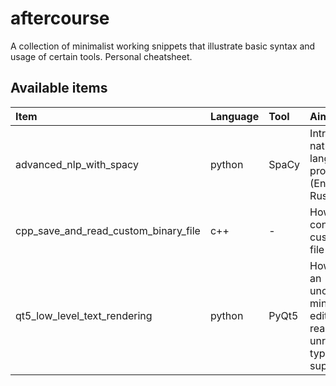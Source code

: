 # aftercourse

A collection of minimalist working snippets that illustrate basic syntax and usage of certain tools. Personal cheatsheet.

## Available items

| Item | Language | Tool | Aim | Success |
| :------------ | :------------ | :- | :- | :- |
| advanced_nlp_with_spacy | python | SpaCy | Introduction to natural language processing (English, Russian) | Yes |
| cpp_save_and_read_custom_binary_file | c++ | - | How to construct a custom binary file | Yes |
| qt5_low_level_text_rendering | python | PyQt5 | How to make an unconventional minimalist text editor with real-time unrestricted typesetting support | No |

